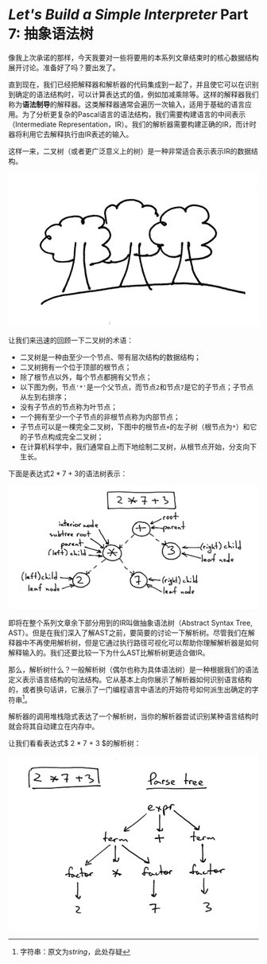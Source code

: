 # *Let's Build a Simple Interpreter* Part 7: 抽象语法树

像我上次承诺的那样，今天我要对一些将要用的本系列文章结束时的核心数据结构展开讨论。准备好了吗？要出发了。

直到现在，我们已经把解释器和解析器的代码集成到一起了，并且使它可以在识别到确定的语法结构时，可以计算表达式的值，例如加减乘除等。这样的解释器我们称为**语法制导**的解释器。这类解释器通常会遍历一次输入，适用于基础的语言应用。为了分析更复杂的Pascal语言的语法结构，我们需要构建语言的中间表示（Intermediate Representation，IR）。我们的解析器需要构建正确的IR，而计时器将利用它去解释执行由IR表述的输入。

这样一来，二叉树（或者更广泛意义上的树）是一种非常适合表示表示IR的数据结构。

!["Trees"](../assets/07_00.png)

让我们来迅速的回顾一下二叉树的术语：

- 二叉树是一种由至少一个节点、带有层次结构的数据结构；
- 二叉树拥有一个位于顶部的根节点；
- 除了根节点以外，每个节点都拥有父节点；
- 以下图为例，节点`'*'`是一个父节点，而节点`2`和节点`7`是它的子节点；子节点从左到右排序；
- 没有子节点的节点称为叶节点；
- 一个拥有至少一个子节点的非根节点称为内部节点；
- 子节点可以是一棵完全二叉树，下图中的根节点`+`的左子树（根节点为`*`）和它的子节点构成完全二叉树；
- 在计算机科学中，我们通常自上而下地绘制二叉树，从根节点开始，分支向下生长。

下面是表达式$2*7+3$的语法树表示：

![syntax tree](../assets/07_01.png)

即将在整个系列文章余下部分用到的IR叫做抽象语法树（Abstract Syntax Tree, AST）。但是在我们深入了解AST之前，要简要的讨论一下解析树。尽管我们在解释器中不再使用解析树，但是它通过执行路径可视化可以帮助你理解解析器是如何解释输入的。我们还要比较一下为什么AST比解析树更适合做IR。

那么，解析树什么？一般解析树（偶尔也称为具体语法树）是一种根据我们的语法定义表示语言结构的句法结构。它从基本上向你展示了解析器如何识别语言结构的，或者换句话讲，它展示了一门编程语言中语法的开始符号如何派生出确定的字符串[^1]。

[^1]: 字符串：原文为*string*，此处存疑

解析器的调用堆栈隐式表达了一个解析树，当你的解析器尝试识别某种语言结构时就会将其自动建立在内存中。

让我们看看表达式$ 2 * 7 + 3 $的解析树：

![another form of tree](../assets/07_02.png)



